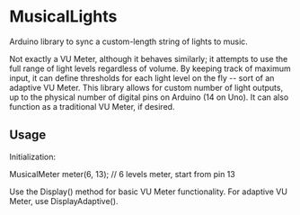 # MusicalLights
Arduino library to sync a custom-length string of lights to music.

Not exactly a VU Meter, although it behaves similarly; it attempts to use the full range of light levels regardless of volume.
By keeping track of maximum input, it can define thresholds for each light level on the fly -- sort of an adaptive VU Meter.
This library allows for custom number of light outputs, up to the physical number of digital pins on Arduino (14 on Uno).
It can also function as a traditional VU Meter, if desired.

## Usage

Initialization:

MusicalMeter meter(6, 13); // 6 levels meter, start from pin 13

Use the Display() method for basic VU Meter functionality.
For adaptive VU Meter, use DisplayAdaptive().

